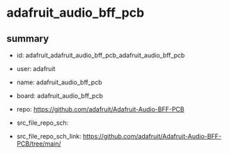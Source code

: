 # adafruit_audio_bff_pcb
 
## summary 
* id: adafruit_adafruit_audio_bff_pcb_adafruit_audio_bff_pcb
* user: adafruit
* name: adafruit_audio_bff_pcb
* board: adafruit_audio_bff_pcb
* repo: https://github.com/adafruit/Adafruit-Audio-BFF-PCB



* src_file_repo_sch: 
* src_file_repo_sch_link: https://github.com/adafruit/Adafruit-Audio-BFF-PCB/tree/main/






